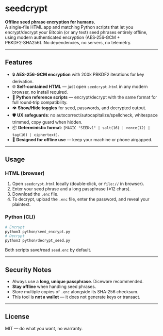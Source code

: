 

# seedcrypt

**Offline seed phrase encryption for humans.**  
A single-file HTML app and matching Python scripts that let you encrypt/decrypt your Bitcoin (or any text) seed phrases entirely offline, using modern authenticated encryption (AES‑256‑GCM + PBKDF2‑SHA256). No dependencies, no servers, no telemetry.

---

## Features
- 🔒 **AES‑256‑GCM encryption** with 200k PBKDF2 iterations for key derivation.
- 🌐 **Self‑contained HTML** — just open `seedcrypt.html` in any modern browser, no install required.
- 🐍 **Python reference scripts** — encrypt/decrypt with the same format for full round‑trip compatibility.
- 👁 **Show/Hide toggles** for seed, passwords, and decrypted output.
- 🛡 **UX safeguards**: no autocorrect/autocapitalize/spellcheck, whitespace trimmed, copy guard when hidden.
- 📦 **Deterministic format**: `[MAGIC "SEEDv1" | salt(16) | nonce(12) | tag(16) | ciphertext]`.
- 📴 **Designed for offline use** — keep your machine or phone airgapped.

---

## Usage

### HTML (browser)
1. Open `seedcrypt.html` locally (double‑click, or `file://` in browser).
2. Enter your seed phrase and a long passphrase (≥12 chars).
3. Download the `.enc` file.
4. To decrypt, upload the `.enc` file, enter the password, and reveal your plaintext.

### Python (CLI)
```bash
# Encrypt
python3 python/seed_encrypt.py
# Decrypt
python3 python/decrypt_seed.py
```

Both scripts save/read `seed.enc` by default.

---

## Security Notes
- Always use a **long, unique passphrase**. Diceware recommended.
- **Stay offline** when handling seed phrases.
- Store multiple copies of `.enc` alongside its SHA‑256 checksum.
- This tool is **not a wallet** — it does not generate keys or transact.

---

## License
MIT — do what you want, no warranty.